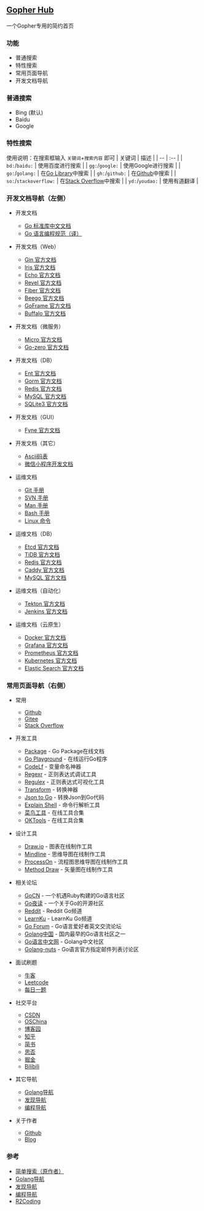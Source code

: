 ## [Gopher Hub](https://shit-hub.github.io)
一个Gopher专用的简约首页

### 功能

- 普通搜索
- 特性搜索
- 常用页面导航
- 开发文档导航

### 普通搜索
- Bing (默认)
- Baidu
- Google

### 特性搜索
使用说明：在搜索框输入 `关键词`+`搜索内容` 即可
| 关键词 | 描述 |
| -- | :-- |
| `bd:`/`baidu:` | 使用百度进行搜索 |
| `gg:`/`google:` | 使用Google进行搜索 |
| `go:`/`golang:` | 在[Go Library](https://pkg.go.dev)中搜索 |
| `gh:`/`github:` | 在[Github](https://github.com/)中搜索 |
| `so:`/`stackoverflow:` | 在[Stack Overflow](https://stackoverflow.com/)中搜索 |
| `yd:`/`youdao:` | 使用有道翻译 |

### 开发文档导航（左侧）
- 开发文档
  - [Go 标准库中文文档](https://studygolang.com/pkgdoc)
  - [Go 语言编程规范（译）](https://hao.studygolang.com/golang_spec.html)

- 开发文档（Web）
  - [Gin 官方文档](https://gin-gonic.com/zh-cn/docs/)
  - [Iris 官方文档](https://www.iris-go.com/docs/#/)
  - [Echo 官方文档](https://echo.labstack.com/guide/)
  - [Revel 官方文档](http://revel.github.io/manual/index.html)
  - [Fiber 官方文档](https://docs.gofiber.io)
  - [Beego 官方文档](https://beego.me/docs/intro/)
  - [GoFrame 官方文档](https://goframe.org/display/gf)
  - [Buffalo 官方文档](https://gobuffalo.io/en/docs/overview/)

- 开发文档（微服务） 
  - [Micro 官方文档](https://micro.dev/docs)
  - [Go-zero 官方文档](https://go-zero.dev/cn/)

- 开发文档（DB）
  - [Ent 官方文档](https://entgo.io/zh/docs/getting-started/)
  - [Gorm 官方文档](https://gorm.io/zh_CN/docs/)
  - [Redis 官方文档](https://redis.uptrace.dev/guide/#installation)
  - [MySQL 官方文档](https://pkg.go.dev/github.com/go-sql-driver/mysql)
  - [SQLite3 官方文档](https://pkg.go.dev/github.com/mattn/go-sqlite3#section-readme)

- 开发文档（GUI）
  - [Fyne 官方文档](https://developer.fyne.io)

- 开发文档（其它）
  - [Ascii码表](https://www.ascii-code.com)
  - [微信小程序开发文档](https://silenceper.com/wechat/)

- 运维文档
  - [Git 手册](https://git-scm.com/book/zh/v2)
  - [SVN 手册](https://svnbook.red-bean.com/nightly/zh/index.html)
  - [Man 手册](https://man7.org/linux/man-pages/index.html)
  - [Bash 手册](https://www.gnu.org/software/bash/manual/bash.html)
  - [Linux 命令](https://wangchujiang.com/linux-command/hot.html)

- 运维文档（DB）
  - [Etcd 官方文档](https://etcd.io/docs/)
  - [TiDB 官方文档](https://docs.pingcap.com/zh/tidb/stable/)
  - [Redis 官方文档](https://redis.io/documentation)
  - [Caddy 官方文档](https://caddyserver.com/docs/)
  - [MySQL 官方文档](https://dev.mysql.com/doc/refman/8.0/en/)
  
- 运维文档（自动化） 
  - [Tekton 官方文档](https://tekton.dev/docs/)
  - [Jenkins 官方文档](https://www.jenkins.io/zh/doc/)

- 运维文档（云原生）
  - [Docker 官方文档](https://docs.docker.com/get-started/)
  - [Grafana 官方文档](https://grafana.com/docs/)
  - [Prometheus 官方文档](https://prometheus.io/docs/introduction/overview/)
  - [Kubernetes 官方文档](https://kubernetes.io/zh/docs/home/)
  - [Elastic Search 官方文档](https://www.elastic.co/guide/en/elasticsearch/reference/current/index.html)

### 常用页面导航（右侧）
- 常用
  - [Github](https://github.com/)
  - [Gitee](https://gitee.com/)
  - [Stack Overflow](https://stackoverflow.com/)

- 开发工具
  - [Package](https://pkg.go.dev) - Go Package在线文档
  - [Go Playground](https://goplay.space/) - 在线运行Go程序
  - [CodeLf](https://unbug.github.io/codelf/) - 变量命名神器
  - [Regexr](https://regexr.com) - 正则表达式调试工具
  - [Regulex](https://jex.im/regulex) - 正则表达式可视化工具
  - [Transform](https://transform.tools) - 转换神器
  - [Json to Go](https://mholt.github.io/json-to-go/) - 转换Json到Go代码
  - [Explain Shell](https://explainshell.com) - 命令行解析工具
  - [菜鸟工具](https://c.runoob.com) - 在线工具合集
  - [OKTools](https://oktools.net) - 在线工具合集
  
- 设计工具
  - [Draw.io](https://app.diagrams.net) - 图表在线制作工具
  - [Mindline](http://www.mindline.cn/webapp) - 思维导图在线制作工具
  - [ProcessOn](https://www.processon.com) - 流程图思维导图在线制作工具
  - [Method Draw](https://editor.method.ac) - 矢量图在线制作工具

- 相关论坛
  - [GoCN](https://gocn.vip) - 一个机遇Ruby构建的Go语言社区
  - [Go夜读](https://talkgo.org) - 一个关于Go的开源社区
  - [Reddit](https://www.reddit.com/r/golang/) - Reddit Go频道
  - [LearnKu](https://learnku.com/go) - LearnKu Go频道
  - [Go Forum](https://forum.golangbridge.org) - Go语言爱好者英文交流论坛
  - [Golang中国](https://golangtc.com) - 国内最早的Go语言社区之一  
  - [Go语言中文网](https://studygolang.com/) - Golang中文社区
  - [Golang-nuts](https://groups.google.com/g/golang-nuts) - Go语言官方指定邮件列表讨论区

- 面试刷题
  - [牛客](https://www.nowcoder.com)
  - [Leetcode](https://leetcode-cn.com)
  - [每日一题](https://studygolang.com/interview/question)

- 社交平台
  - [CSDN](https://www.csdn.net)
  - [OSChina](https://www.oschina.net)
  - [博客园](https://www.cnblogs.com)
  - [知乎](https://www.zhihu.com)
  - [简书](https://www.jianshu.com)
  - [思否](https://segmentfault.com)
  - [掘金](https://juejin.cn)
  - [Bilibili](https://www.bilibili.com)

- 其它导航
  - [Golang导航](https://hao.studygolang.com)
  - [发现导航](https://www.nav3.cn/#/light)
  - [编程导航](https://www.code-nav.cn)

- 关于作者
  - [Github](https://github.com/shit-hub)
  - [Blog](https://note.shit-hub.com)

### 参考
- [简单搜索（原作者）](https://github.com/5iux/sou)
- [Golang导航](https://hao.studygolang.com)
- [发现导航](https://www.nav3.cn/#/light)
- [编程导航](https://www.code-nav.cn)
- [R2Coding](r2coding.com)
